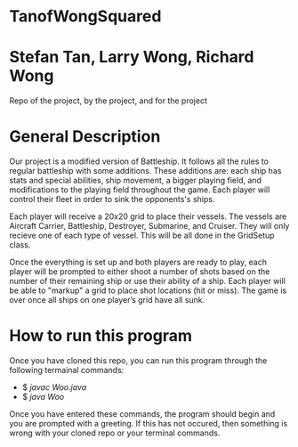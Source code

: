 # TanofWongSquared
# Stefan Tan, Larry Wong, Richard Wong
Repo of the project, by the project, and for the project
# General Description
  Our project is a modified version of Battleship. It follows all the rules to regular battleship with some additions. These additions are: each ship has stats and special abilities, ship movement, a bigger playing field, and modifications to the playing field throughout the game. Each player will control their fleet in order to sink the opponents's ships.
  
  Each player will receive a 20x20 grid to place their vessels. The vessels are Aircraft Carrier, Battleship, Destroyer, Submarine, and Cruiser. They will only recieve one of each type of vessel. This will be all done in the GridSetup class.
  
  Once the everything is set up and both players are ready to play, each player will be prompted to either shoot a number of shots based on the number of their remaining ship or use their ability of a ship. Each player will be able to "markup" a grid to place shot locations (hit or miss). The game is over once all ships on one player’s grid have all sunk.
# How to run this program
Once you have cloned this repo, you can run this program through the following termainal commands:
- $ *javac Woo.java*
- $ *java Woo*

Once you have entered these commands, the program should begin and you are prompted with a greeting. If this has not occured, then something is wrong with your cloned repo or your terminal commands.


